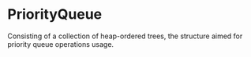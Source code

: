 # PriorityQueue
Consisting of a collection of heap-ordered trees, the structure aimed for priority queue operations usage.
